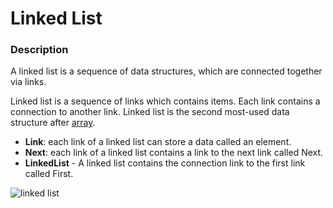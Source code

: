# Linked List

### Description

A linked list is a sequence of data structures, which are connected together via links. 

Linked list is a sequence of links which contains items. Each link contains a connection to another link. Linked list is the second most-used data structure after [array](github.com). 

- **Link**: each link of a linked list can store a data called an element.
- **Next**: each link of a linked list contains a link to the next link called Next. 
- **LinkedList** - A linked list contains the connection link to the first link called First.

![linked list](https://www.google.com.mx/url?sa=i&rct=j&q=&esrc=s&source=images&cd=&cad=rja&uact=8&ved=2ahUKEwiI2bP_gfrdAhWNTX0KHa_BBgMQjRx6BAgBEAU&url=https%3A%2F%2Fwww.geeksforgeeks.org%2Flinked-list-set-2-inserting-a-node%2F&psig=AOvVaw2uzqtmmvPQ3xgiN1QdYn5q&ust=1539197054388348)
